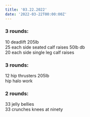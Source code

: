 ```yaml
---
title: '03.22.2022'
date: '2022-03-22T00:00:00Z'
---
```


### 3 rounds:      
10 deadlift 205lb                    
25 each side seated calf raises 50lb db               
20 each side single leg calf raises        

### 3 rounds:      
12 hip thrusters 205lb                     
hip halo work               

### 2 rounds:      
33 jelly bellies                   
33 crunches knees at ninety               